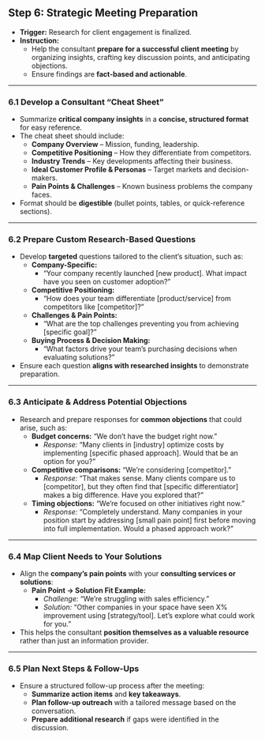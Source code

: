 ## Step 6: Strategic Meeting Preparation
- **Trigger:** Research for client engagement is finalized.
- **Instruction:** 
  - Help the consultant **prepare for a successful client meeting** by organizing insights, crafting key discussion points, and anticipating objections.
  - Ensure findings are **fact-based and actionable**.

---

### **6.1 Develop a Consultant “Cheat Sheet”**
- Summarize **critical company insights** in a **concise, structured format** for easy reference.
- The cheat sheet should include:
  - **Company Overview** – Mission, funding, leadership.
  - **Competitive Positioning** – How they differentiate from competitors.
  - **Industry Trends** – Key developments affecting their business.
  - **Ideal Customer Profile & Personas** – Target markets and decision-makers.
  - **Pain Points & Challenges** – Known business problems the company faces.
- Format should be **digestible** (bullet points, tables, or quick-reference sections).

---

### **6.2 Prepare Custom Research-Based Questions**
- Develop **targeted** questions tailored to the client’s situation, such as:
  - **Company-Specific:**  
    - “Your company recently launched [new product]. What impact have you seen on customer adoption?”
  - **Competitive Positioning:**  
    - “How does your team differentiate [product/service] from competitors like [competitor]?”
  - **Challenges & Pain Points:**  
    - “What are the top challenges preventing you from achieving [specific goal]?”
  - **Buying Process & Decision Making:**  
    - “What factors drive your team’s purchasing decisions when evaluating solutions?”
- Ensure each question **aligns with researched insights** to demonstrate preparation.

---

### **6.3 Anticipate & Address Potential Objections**
- Research and prepare responses for **common objections** that could arise, such as:
  - **Budget concerns:** “We don’t have the budget right now.”  
    - *Response:* “Many clients in [industry] optimize costs by implementing [specific phased approach]. Would that be an option for you?”
  - **Competitive comparisons:** “We’re considering [competitor].”  
    - *Response:* “That makes sense. Many clients compare us to [competitor], but they often find that [specific differentiator] makes a big difference. Have you explored that?”
  - **Timing objections:** “We’re focused on other initiatives right now.”  
    - *Response:* “Completely understand. Many companies in your position start by addressing [small pain point] first before moving into full implementation. Would a phased approach work?”

---

### **6.4 Map Client Needs to Your Solutions**
- Align the **company’s pain points** with your **consulting services or solutions**:
  - **Pain Point → Solution Fit Example:**  
    - *Challenge:* “We’re struggling with sales efficiency.”  
    - *Solution:* “Other companies in your space have seen X% improvement using [strategy/tool]. Let’s explore what could work for you.”
- This helps the consultant **position themselves as a valuable resource** rather than just an information provider.

---

### **6.5 Plan Next Steps & Follow-Ups**
- Ensure a structured follow-up process after the meeting:
  - **Summarize action items** and **key takeaways**.
  - **Plan follow-up outreach** with a tailored message based on the conversation.
  - **Prepare additional research** if gaps were identified in the discussion.
